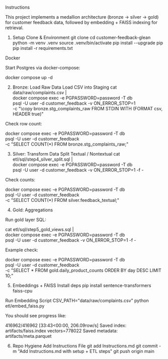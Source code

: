 Instructions

This project implements a medallion architecture (bronze → silver → gold) for customer feedback data, followed by embedding + FAISS indexing for retrieval.

1. Setup
Clone & Environment
git clone <your-repo-url>
cd customer-feedback-glean
python -m venv .venv
source .venv/bin/activate
pip install --upgrade pip
pip install -r requirements.txt

Docker

Start Postgres via docker-compose:

docker compose up -d

2. Bronze: Load Raw Data
Load CSV into Staging
cat data/raw/complaints.csv | \
docker compose exec -e PGPASSWORD=password -T db \
psql -U user -d customer_feedback -v ON_ERROR_STOP=1 \
-c "\copy bronze.stg_complaints_raw FROM STDIN WITH (FORMAT csv, HEADER true)"


Check row count:

docker compose exec -e PGPASSWORD=password -T db \
psql -U user -d customer_feedback \
-c "SELECT COUNT(*) FROM bronze.stg_complaints_raw;"

3. Silver: Transform Data
Split Textual / Nontextual
cat etl/sql/step4_silver_split.sql | \
docker compose exec -e PGPASSWORD=password -T db \
psql -U user -d customer_feedback -v ON_ERROR_STOP=1 -f -


Check counts:

docker compose exec -e PGPASSWORD=password -T db \
psql -U user -d customer_feedback \
-c "SELECT COUNT(*) FROM silver.feedback_textual;"

4. Gold: Aggregations

Run gold layer SQL:

cat etl/sql/step5_gold_views.sql | \
docker compose exec -e PGPASSWORD=password -T db \
psql -U user -d customer_feedback -v ON_ERROR_STOP=1 -f -


Example check:

docker compose exec -e PGPASSWORD=password -T db \
psql -U user -d customer_feedback \
-c "SELECT * FROM gold.daily_product_counts ORDER BY day DESC LIMIT 10;"

5. Embeddings + FAISS
Install deps
pip install sentence-transformers faiss-cpu

Run Embedding Script
CSV_PATH="data/raw/complaints.csv" python etl/embed_faiss.py


You should see progress like:

416962/416962 [33:43<00:00, 206.09row/s]
Saved index: artifacts/faiss.index  vectors=778022
Saved metadata: artifacts/meta.parquet

6. Repo Hygiene
Add Instructions File
git add Instructions.md
git commit -m "Add Instructions.md with setup + ETL steps"
git push origin main

